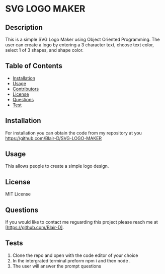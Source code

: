 
  # SVG LOGO MAKER
  

  ## Description
  This is a simple SVG Logo Maker using Object Oriented Programming. The user can create a logo by entering a 3 character text, choose text color, select 1 of 3 shapes, and shape color.


  ## Table of Contents
  - [Installation](#installation)
  - [Usage](#usage)
  - [Contributors](#contributors)
  - [License](#license)
  - [Questions](#questions)
  - [Test](#tests)

  ## Installation
  For installation you can obtain the code from my repository at you https://github.com/Blair-D/SVG-LOGO-MAKER
  

  ## Usage
  This allows people to create a simple logo design.


  ## License
  MIT License

 
  ## Questions
  If you would like to contact me reguarding this project please reach me at [https://github.com/Blair-D].


  ## Tests
  1. Clone the repo and open with the code editor of your choice
  2. In the intergrated terminal preform npm i and then node .
  3. The user will answer the prompt questions

  
  